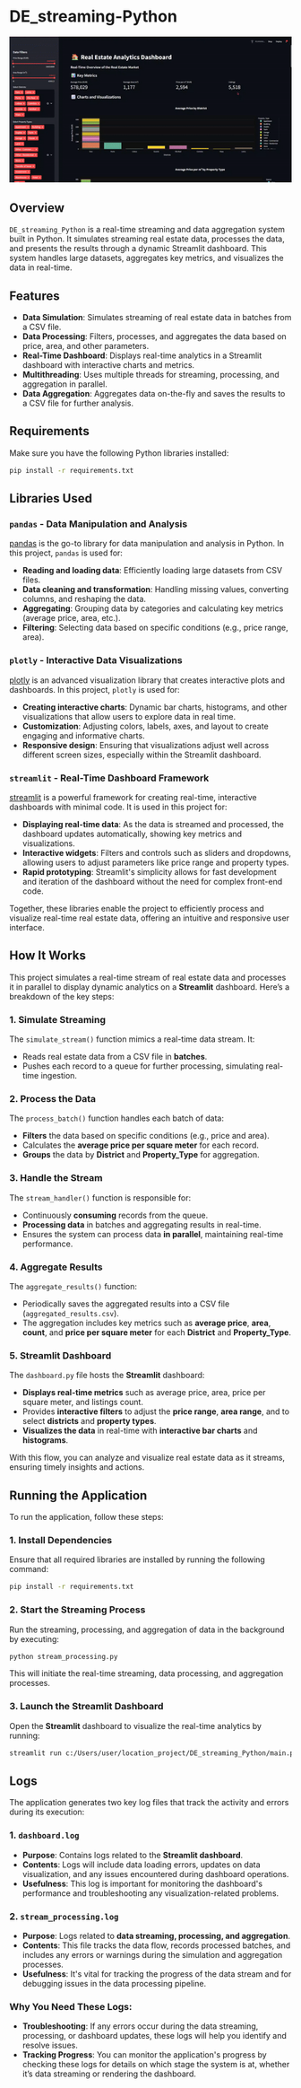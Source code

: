 # DE_streaming-Python

![Streamlit Dashboard Demo](streamlit-dashboard.gif)

## Overview

`DE_streaming_Python` is a real-time streaming and data aggregation system built in Python. It simulates streaming real estate data, processes the data, and presents the results through a dynamic Streamlit dashboard. This system handles large datasets, aggregates key metrics, and visualizes the data in real-time.

## Features

- **Data Simulation**: Simulates streaming of real estate data in batches from a CSV file.
- **Data Processing**: Filters, processes, and aggregates the data based on price, area, and other parameters.
- **Real-Time Dashboard**: Displays real-time analytics in a Streamlit dashboard with interactive charts and metrics.
- **Multithreading**: Uses multiple threads for streaming, processing, and aggregation in parallel.
- **Data Aggregation**: Aggregates data on-the-fly and saves the results to a CSV file for further analysis.

## Requirements

Make sure you have the following Python libraries installed:

```bash
pip install -r requirements.txt
```
## Libraries Used

### `pandas` - Data Manipulation and Analysis

[pandas](https://pandas.pydata.org/) is the go-to library for data manipulation and analysis in Python. In this project, `pandas` is used for:
- **Reading and loading data**: Efficiently loading large datasets from CSV files.
- **Data cleaning and transformation**: Handling missing values, converting columns, and reshaping the data.
- **Aggregating**: Grouping data by categories and calculating key metrics (average price, area, etc.).
- **Filtering**: Selecting data based on specific conditions (e.g., price range, area).

### `plotly` - Interactive Data Visualizations

[plotly](https://plotly.com/) is an advanced visualization library that creates interactive plots and dashboards. In this project, `plotly` is used for:
- **Creating interactive charts**: Dynamic bar charts, histograms, and other visualizations that allow users to explore data in real time.
- **Customization**: Adjusting colors, labels, axes, and layout to create engaging and informative charts.
- **Responsive design**: Ensuring that visualizations adjust well across different screen sizes, especially within the Streamlit dashboard.

### `streamlit` - Real-Time Dashboard Framework

[streamlit](https://streamlit.io/) is a powerful framework for creating real-time, interactive dashboards with minimal code. It is used in this project for:
- **Displaying real-time data**: As the data is streamed and processed, the dashboard updates automatically, showing key metrics and visualizations.
- **Interactive widgets**: Filters and controls such as sliders and dropdowns, allowing users to adjust parameters like price range and property types.
- **Rapid prototyping**: Streamlit's simplicity allows for fast development and iteration of the dashboard without the need for complex front-end code.

Together, these libraries enable the project to efficiently process and visualize real-time real estate data, offering an intuitive and responsive user interface.

## How It Works

This project simulates a real-time stream of real estate data and processes it in parallel to display dynamic analytics on a **Streamlit** dashboard. Here’s a breakdown of the key steps:

### 1. Simulate Streaming
The `simulate_stream()` function mimics a real-time data stream. It:
- Reads real estate data from a CSV file in **batches**.
- Pushes each record to a queue for further processing, simulating real-time ingestion.

### 2. Process the Data
The `process_batch()` function handles each batch of data:
- **Filters** the data based on specific conditions (e.g., price and area).
- Calculates the **average price per square meter** for each record.
- **Groups** the data by **District** and **Property_Type** for aggregation.

### 3. Handle the Stream
The `stream_handler()` function is responsible for:
- Continuously **consuming** records from the queue.
- **Processing data** in batches and aggregating results in real-time.
- Ensures the system can process data **in parallel**, maintaining real-time performance.

### 4. Aggregate Results
The `aggregate_results()` function:
- Periodically saves the aggregated results into a CSV file (`aggregated_results.csv`).
- The aggregation includes key metrics such as **average price**, **area**, **count**, and **price per square meter** for each **District** and **Property_Type**.

### 5. Streamlit Dashboard
The `dashboard.py` file hosts the **Streamlit** dashboard:
- **Displays real-time metrics** such as average price, area, price per square meter, and listings count.
- Provides **interactive filters** to adjust the **price range**, **area range**, and to select **districts** and **property types**.
- **Visualizes the data** in real-time with **interactive bar charts** and **histograms**.

With this flow, you can analyze and visualize real estate data as it streams, ensuring timely insights and actions.

## Running the Application

To run the application, follow these steps:

### 1. Install Dependencies
Ensure that all required libraries are installed by running the following command:

```bash
pip install -r requirements.txt
```

### 2. Start the Streaming Process
Run the streaming, processing, and aggregation of data in the background by executing:
```bash
python stream_processing.py
```
This will initiate the real-time streaming, data processing, and aggregation processes.

### 3. Launch the Streamlit Dashboard
Open the **Streamlit** dashboard to visualize the real-time analytics by running:
```bash
streamlit run c:/Users/user/location_project/DE_streaming_Python/main.py
```

## Logs

The application generates two key log files that track the activity and errors during its execution:

### 1. **`dashboard.log`**
- **Purpose**: Contains logs related to the **Streamlit dashboard**.
- **Contents**: Logs will include data loading errors, updates on data visualization, and any issues encountered during dashboard operations.
- **Usefulness**: This log is important for monitoring the dashboard's performance and troubleshooting any visualization-related problems.

### 2. **`stream_processing.log`**
- **Purpose**: Logs related to **data streaming, processing, and aggregation**.
- **Contents**: This file tracks the data flow, records processed batches, and includes any errors or warnings during the simulation and aggregation processes.
- **Usefulness**: It's vital for tracking the progress of the data stream and for debugging issues in the data processing pipeline.

### Why You Need These Logs:
- **Troubleshooting**: If any errors occur during the data streaming, processing, or dashboard updates, these logs will help you identify and resolve issues.
- **Tracking Progress**: You can monitor the application's progress by checking these logs for details on which stage the system is at, whether it’s data streaming or rendering the dashboard.
